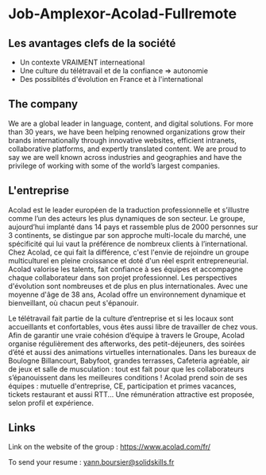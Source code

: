 # Job-Amplexor-Acolad-Fullremote

## Les avantages clefs de la société
- Un contexte VRAIMENT interneational
- Une culture du télétravail et de la confiance => autonomie
- Des possiblités d'évolution en France et à l'international

## The company
We are a global leader in language, content, and digital solutions.
For more than 30 years, we have been helping renowned organizations grow their brands internationally through innovative websites,
efficient intranets, collaborative platforms, and expertly translated content.
We are proud to say we are well known across industries and geographies and have the privilege of working with some of the world’s largest companies.

## L'entreprise
Acolad est le leader européen de la traduction professionnelle et s’illustre comme l’un des acteurs les plus dynamiques de son secteur.
Le groupe, aujourd’hui implanté dans 14 pays et rassemble plus de 2000 personnes sur 3 continents, se distingue par son approche multi-locale du marché, une spécificité qui lui vaut la préférence de nombreux clients à l’international.
Chez Acolad, ce qui fait la différence, c'est l'envie de rejoindre un groupe multiculturel en pleine croissance et doté d'un réel esprit entrepreneurial. Acolad valorise les talents, fait confiance à ses équipes et accompagne chaque collaborateur dans son projet professionnel. Les perspectives d'évolution sont nombreuses et de plus en plus internationales. Avec une moyenne d'âge de 38 ans, Acolad offre un environnement dynamique et bienveillant, où chacun peut s'épanouir.

Le télétravail fait partie de la culture d’entreprise et si les locaux sont accueillants et confortables, vous êtes aussi libre de travailler de chez vous.
Afin de garantir une vraie cohésion d’équipe à travers le Groupe, Acolad organise régulièrement des afterworks, des petit-déjeuners, des soirées d’été et aussi des animations virtuelles internationales.
Dans les bureaux de Boulogne Billancourt, Babyfoot, grandes terrasses, Cafeteria agréable, air de jeux et salle de musculation : tout est fait pour que les collaborateurs s’épanouissent dans les meilleures conditions !
Acolad prend soin de ses équipes : mutuelle d'entreprise, CE, participation et primes vacances, tickets restaurant et aussi RTT... Une rémunération attractive est proposée, selon profil et expérience.


## Links
Link on the website of the group : https://www.acolad.com/fr/

To send your resume : yann.boursier@solidskills.fr

